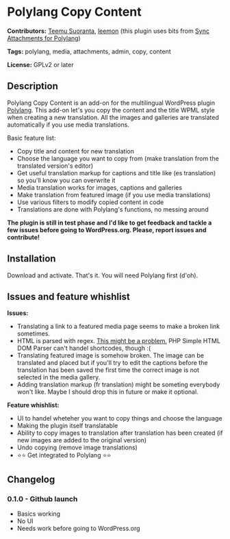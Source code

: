 # Polylang Copy Content

**Contributors:** [Teemu Suoranta](https://github.com/TeemuSuoranta), [leemon](https://github.com/theleemon) (this plugin uses bits from  [Sync Attachments for Polylang](https://github.com/theleemon/sync-attachments-for-polylang))


**Tags:** polylang, media, attachments, admin, copy, content


**License:** GPLv2 or later

## Description

Polylang Copy Content is an add-on for the multilingual WordPress plugin [Polylang](https://wordpress.org/plugins/polylang/). This add-on let's you copy the content and the title WPML style when creating a new translation. All the images and galleries are translated automatically if you use media translations.


Basic feature list:

 * Copy title and content for new translation
 * Choose the language you want to copy from (make translation from the translated version's editor)
 * Get useful translation markup for captions and title like (es translation) so you'll know you can overwrite it
 * Media translation works for images, captions and galleries
 * Make translation from featured image (if you use media translations)
 * Use various filters to modify copied content in code
 * Translations are done with Polylang's functions, no messing around

**The plugin is still in test phase and I'd like to get feedback and tackle a few issues before going to WordPress.org. Please, report issues and contribute!**


## Installation

Download and activate. That's it. You will need Polylang first (d'oh).


## Issues and feature whishlist

**Issues:**

 * Translating a link to a featured media page seems to make a broken link sometimes.
 * HTML is parsed with regex. [This might be a problem.](http://stackoverflow.com/a/1732454) PHP Simple HTML DOM Parser can't handel shortcodes, though :(
 * Translating featured image is somehow broken. The image can be translated and placed but if you'll try to edit the captions before the translation has been saved the first time the correct image is not selected in the media gallery.
 * Adding translation markup (fr translation) might be someting everybody won't like. Maybe I should drop this in future or make it optional.

 
 **Feature whishlist:**

 * UI to handel wheteher you want to copy things and choose the language
 * Making the plugin itself translatable
 * Ability to copy images to translation after translation has been created (if new images are added to the original version)
 * Undo copying (remove image translations)
 * :star::star: Get integrated to Polylang :star::star:

## Changelog

### 0.1.0 - Github launch
 * Basics working
 * No UI
 * Needs work before going to WordPress.org